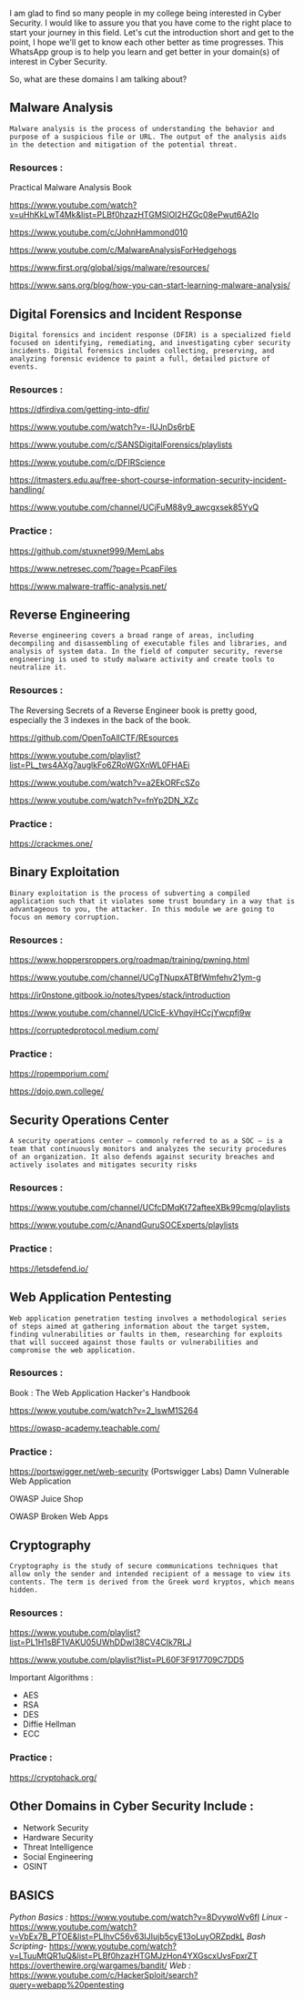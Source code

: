 I am glad to find so many people in my college being interested in Cyber Security. I would like to assure you that you have come to the right place to start your journey in this field. Let's cut the introduction short and get to the point, I hope we'll get to know each other better as time progresses. This WhatsApp group is to help you learn and get better in your domain(s) of interest in Cyber Security.

So, what are these domains I am talking about?

## Malware Analysis

    Malware analysis is the process of understanding the behavior and purpose of a suspicious file or URL. The output of the analysis aids in the detection and mitigation of the potential threat.


### Resources :

Practical Malware Analysis Book

https://www.youtube.com/watch?v=uHhKkLwT4Mk&list=PLBf0hzazHTGMSlOI2HZGc08ePwut6A2Io

https://www.youtube.com/c/JohnHammond010

https://www.youtube.com/c/MalwareAnalysisForHedgehogs

https://www.first.org/global/sigs/malware/resources/

https://www.sans.org/blog/how-you-can-start-learning-malware-analysis/


## Digital Forensics and Incident Response

    Digital forensics and incident response (DFIR) is a specialized field focused on identifying, remediating, and investigating cyber security incidents. Digital forensics includes collecting, preserving, and analyzing forensic evidence to paint a full, detailed picture of events.

### Resources :

https://dfirdiva.com/getting-into-dfir/

https://www.youtube.com/watch?v=-IUJnDs6rbE

https://www.youtube.com/c/SANSDigitalForensics/playlists

https://www.youtube.com/c/DFIRScience

https://itmasters.edu.au/free-short-course-information-security-incident-handling/

https://www.youtube.com/channel/UCjFuM88y9_awcgxsek85YyQ

### Practice :

https://github.com/stuxnet999/MemLabs

https://www.netresec.com/?page=PcapFiles

https://www.malware-traffic-analysis.net/

## Reverse Engineering

    Reverse engineering covers a broad range of areas, including decompiling and disassembling of executable files and libraries, and analysis of system data. In the field of computer security, reverse engineering is used to study malware activity and create tools to neutralize it.

### Resources :

The Reversing Secrets of a Reverse Engineer book is pretty good, especially the 3 indexes in the back of the book.

https://github.com/OpenToAllCTF/REsources

https://www.youtube.com/playlist?list=PL_tws4AXg7auglkFo6ZRoWGXnWL0FHAEi

https://www.youtube.com/watch?v=a2EkORFcSZo

https://www.youtube.com/watch?v=fnYp2DN_XZc

### Practice :

https://crackmes.one/

## Binary Exploitation

    Binary exploitation is the process of subverting a compiled application such that it violates some trust boundary in a way that is advantageous to you, the attacker. In this module we are going to focus on memory corruption.

### Resources :

https://www.hoppersroppers.org/roadmap/training/pwning.html

https://www.youtube.com/channel/UCgTNupxATBfWmfehv21ym-g

https://ir0nstone.gitbook.io/notes/types/stack/introduction

https://www.youtube.com/channel/UClcE-kVhqyiHCcjYwcpfj9w

https://corruptedprotocol.medium.com/

### Practice :

https://ropemporium.com/

https://dojo.pwn.college/

## Security Operations Center

    A security operations center — commonly referred to as a SOC — is a team that continuously monitors and analyzes the security procedures of an organization. It also defends against security breaches and actively isolates and mitigates security risks

### Resources :

https://www.youtube.com/channel/UCfcDMqKt72afteeXBk99cmg/playlists

https://www.youtube.com/c/AnandGuruSOCExperts/playlists

### Practice :

https://letsdefend.io/

## Web Application Pentesting

    Web application penetration testing involves a methodological series of steps aimed at gathering information about the target system, finding vulnerabilities or faults in them, researching for exploits that will succeed against those faults or vulnerabilities and compromise the web application.

### Resources :

Book : The Web Application Hacker's Handbook

https://www.youtube.com/watch?v=2_lswM1S264

https://owasp-academy.teachable.com/

### Practice :

https://portswigger.net/web-security (Portswigger Labs)
Damn Vulnerable Web Application

OWASP Juice Shop

OWASP Broken Web Apps

## Cryptography

    Cryptography is the study of secure communications techniques that allow only the sender and intended recipient of a message to view its contents. The term is derived from the Greek word kryptos, which means hidden.

### Resources :

https://www.youtube.com/playlist?list=PL1H1sBF1VAKU05UWhDDwl38CV4CIk7RLJ

https://www.youtube.com/playlist?list=PL60F3F917709C7DD5


Important Algorithms :
- AES
- RSA
- DES
- Diffie Hellman
- ECC

### Practice :

https://cryptohack.org/

## Other Domains in Cyber Security Include :
* Network Security
* Hardware Security
* Threat Intelligence
* Social Engineering
* OSINT

## BASICS

*Python Basics :* https://www.youtube.com/watch?v=8DvywoWv6fI 
*Linux -* https://www.youtube.com/watch?v=VbEx7B_PTOE&list=PLIhvC56v63IJIujb5cyE13oLuyORZpdkL
*Bash Scripting-* https://www.youtube.com/watch?v=LTuuMtQR1uQ&list=PLBf0hzazHTGMJzHon4YXGscxUvsFpxrZT
https://overthewire.org/wargames/bandit/
*Web :* https://www.youtube.com/c/HackerSploit/search?query=webapp%20pentesting
